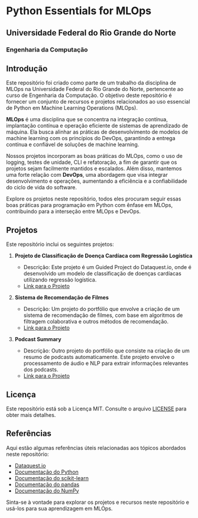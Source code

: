 # Python Essentials for MLOps

## Universidade Federal do Rio Grande do Norte
### Engenharia da Computação

## Introdução
Este repositório foi criado como parte de um trabalho da disciplina de MLOps na Universidade Federal do Rio Grande do Norte, pertencente ao curso de Engenharia da Computação. O objetivo deste repositório é fornecer um conjunto de recursos e projetos relacionados ao uso essencial de Python em Machine Learning Operations (MLOps).

**MLOps** é uma disciplina que se concentra na integração contínua, implantação contínua e operação eficiente de sistemas de aprendizado de máquina. Ela busca alinhar as práticas de desenvolvimento de modelos de machine learning com os princípios do DevOps, garantindo a entrega contínua e confiável de soluções de machine learning.

Nossos projetos incorporam as boas práticas do MLOps, como o uso de logging, testes de unidade, CLI e refatoração, a fim de garantir que os projetos sejam facilmente mantidos e escalados. Além disso, mantemos uma forte relação com **DevOps**, uma abordagem que visa integrar desenvolvimento e operações, aumentando a eficiência e a confiabilidade do ciclo de vida do software.

Explore os projetos neste repositório, todos eles procuram seguir essas boas práticas para programação em Python com ênfase em MLOps, contribuindo para a interseção entre MLOps e DevOps.


## Projetos
Este repositório inclui os seguintes projetos:

1. **Projeto de Classificação de Doença Cardíaca com Regressão Logística**
   - Descrição: Este projeto é um Guided Project do Dataquest.io, onde é desenvolvido um modelo de classificação de doenças cardíacas utilizando regressão logística.
   - [Link para o Projeto](#)

2. **Sistema de Recomendação de Filmes**
   - Descrição: Um projeto do portfólio que envolve a criação de um sistema de recomendação de filmes, com base em algoritmos de filtragem colaborativa e outros métodos de recomendação.
   - [Link para o Projeto](#)

3. **Podcast Summary**
   - Descrição: Outro projeto do portfólio que consiste na criação de um resumo de podcasts automaticamente. Este projeto envolve o processamento de áudio e NLP para extrair informações relevantes dos podcasts.
   - [Link para o Projeto](#)

## Licença
Este repositório está sob a Licença MIT. Consulte o arquivo [LICENSE](LICENSE) para obter mais detalhes.

## Referências
Aqui estão algumas referências úteis relacionadas aos tópicos abordados neste repositório:

- [Dataquest.io](https://www.dataquest.io/)
- [Documentação do Python](https://docs.python.org/)
- [Documentação do scikit-learn](https://scikit-learn.org/stable/documentation.html)
- [Documentação do pandas](https://pandas.pydata.org/docs/)
- [Documentação do NumPy](https://numpy.org/doc/)

Sinta-se à vontade para explorar os projetos e recursos neste repositório e usá-los para sua aprendizagem em MLOps.
